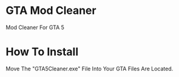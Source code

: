 # GTA Mod Cleaner
Mod Cleaner For GTA 5
# How To Install
Move The "GTA5Cleaner.exe" File Into Your GTA Files Are Located.
